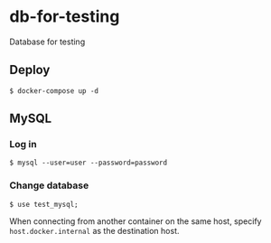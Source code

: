 # db-for-testing
Database for testing
## Deploy
```
$ docker-compose up -d
```
## MySQL
### Log in
```
$ mysql --user=user --password=password
```
### Change database
```
$ use test_mysql;
```
When connecting from another container on the same host, specify `host.docker.internal` as the destination host.
